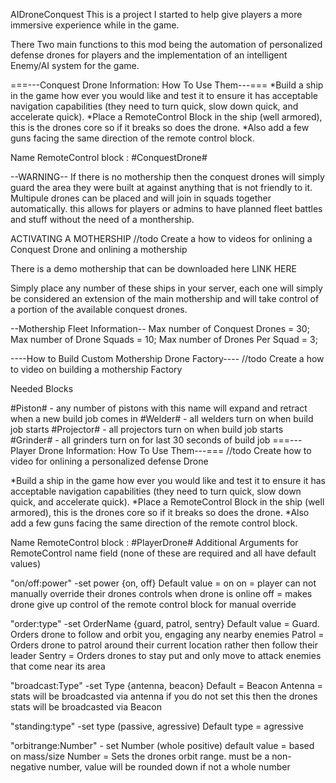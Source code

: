AIDroneConquest
This is a project I started to help give players a more immersive experience while in the game.

There Two main functions to this mod being the automation of personalized defense drones for players and the implementation of an intelligent Enemy/AI system for the game.

===---Conquest Drone Information: How To Use Them---===
*Build a ship in the game how ever you would like and test it to ensure it has acceptable navigation capabilities (they need to turn quick, slow down quick, and accelerate quick). *Place a RemoteControl Block in the ship (well armored), this is the drones core so if it breaks so does the drone. *Also add a few guns facing the same direction of the remote control block.

Name RemoteControl block : #ConquestDrone#

--WARNING-- If there is no mothership then the conquest drones will simply guard the area they were built at against anything that is not friendly to it. Multipule drones can be placed and will join in squads together automatically. this allows for players or admins to have planned fleet battles and stuff without the need of a monthership.

ACTIVATING A MOTHERSHIP //todo Create a how to videos for onlining a Conquest Drone and onlining a mothership

There is a demo mothership that can be downloaded here LINK HERE

Simply place any number of these ships in your server, each one will simply be considered an extension of the main mothership and will take control of a portion of the available conquest drones.

--Mothership Fleet Information-- Max number of Conquest Drones = 30; Max number of Drone Squads = 10; Max number of Drones Per Squad = 3;

----How to Build Custom Mothership Drone Factory---- //todo Create a how to video on building a mothership Factory

Needed Blocks

#Piston# - any number of pistons with this name will expand and retract when a new build job comes in
#Welder# - all welders turn on when build job starts
#Projector# - all projectors turn on when build job starts
#Grinder# - all grinders turn on for last 30 seconds of build job
===---Player Drone Information: How To Use Them---===
//todo Create how to video for onlining a personalized defense Drone

*Build a ship in the game how ever you would like and test it to ensure it has acceptable navigation capabilities (they need to turn quick, slow down quick, and accelerate quick). *Place a RemoteControl Block in the ship (well armored), this is the drones core so if it breaks so does the drone. *Also add a few guns facing the same direction of the remote control block.

Name RemoteControl block : #PlayerDrone# Additional Arguments for RemoteControl name field (none of these are required and all have default values)

"on/off:power" -set power {on, off} Default value = on on = player can not manually override their drones controls when drone is online off = makes drone give up control of the remote control block for manual override

"order:type" -set OrderName {guard, patrol, sentry} Default value = Guard. Orders drone to follow and orbit you, engaging any nearby enemies Patrol = Orders drone to patrol around their current location rather then follow their leader Sentry = Orders drones to stay put and only move to attack enemies that come near its area

"broadcast:Type" -set Type {antenna, beacon} Default = Beacon Antenna = stats will be broadcasted via antenna if you do not set this then the drones stats will be broadcasted via Beacon

"standing:type" -set type (passive, agressive) Default type = agressive

"orbitrange:Number" - set Number (whole positive) default value = based on mass/size Number = Sets the drones orbit range. must be a non-negative number, value will be rounded down if not a whole number